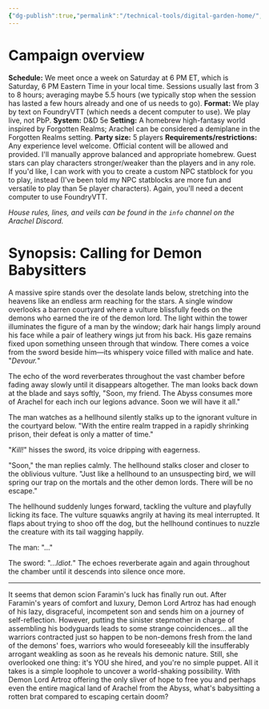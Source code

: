 ```yaml
---
{"dg-publish":true,"permalink":"/technical-tools/digital-garden-home/","tags":["gardenEntry"],"updated":"2023-10-30T05:50:45.173-04:00"}
---
```


# Campaign overview
**Schedule:** We meet once a week on Saturday at 6 PM ET, which is Saturday, 6 PM Eastern Time in your local time. Sessions usually last from 3 to 8 hours; averaging maybe 5.5 hours (we typically stop when the session has lasted a few hours already and one of us needs to go).
**Format:** We play by text on FoundryVTT (which needs a decent computer to use). We play live, not PbP.
**System:** D&D 5e
**Setting:** A homebrew high-fantasy world inspired by Forgotten Realms; Arachel can be considered a demiplane in the Forgotten Realms setting.
**Party size:** 5 players
**Requirements/restrictions:** Any experience level welcome. Official content will be allowed and provided. I'll manually approve balanced and appropriate homebrew. Guest stars can play characters stronger/weaker than the players and in any role. If you'd like, I can work with you to create a custom NPC statblock for you to play, instead (I've been told my NPC statblocks are more fun and versatile to play than 5e player characters). Again, you'll need a decent computer to use FoundryVTT.

*House rules, lines, and veils can be found in the `info` channel on the Arachel Discord.*
# Synopsis: Calling for Demon Babysitters
A massive spire stands over the desolate lands below, stretching into the heavens like an endless arm reaching for the stars. A single window overlooks a barren courtyard where a vulture blissfully feeds on the demons who earned the ire of the demon lord. The light within the tower illuminates the figure of a man by the window; dark hair hangs limply around his face while a pair of leathery wings jut from his back. His gaze remains fixed upon something unseen through that window. There comes a voice from the sword beside him—its whispery voice filled with malice and hate. "*Devour.*"

The echo of the word reverberates throughout the vast chamber before fading away slowly until it disappears altogether. The man looks back down at the blade and says softly, "Soon, my friend. The Abyss consumes more of Arachel for each inch our legions advance. Soon we will have it all."

The man watches as a hellhound silently stalks up to the ignorant vulture in the courtyard below. "With the entire realm trapped in a rapidly shrinking prison, their defeat is only a matter of time."

"*Kill!*" hisses the sword, its voice dripping with eagerness.

"Soon," the man replies calmly. The hellhound stalks closer and closer to the oblivious vulture. "Just like a hellhound to an unsuspecting bird, we will spring our trap on the mortals and the other demon lords. There will be no escape."

The hellhound suddenly lunges forward, tackling the vulture and playfully licking its face. The vulture squawks angrily at having its meal interrupted. It flaps about trying to shoo off the dog, but the hellhound continues to nuzzle the creature with its tail wagging happily.

The man: "..."

The sword: "...*Idiot.*" The echoes reverberate again and again throughout the chamber until it descends into silence once more.

---

It seems that demon scion Faramin's luck has finally run out. After Faramin's years of comfort and luxury, Demon Lord Artroz has had enough of his lazy, disgraceful, incompetent son and sends him on a journey of self-reflection. However, putting the sinister stepmother in charge of assembling his bodyguards leads to some strange coincidences... all the warriors contracted just so happen to be non-demons fresh from the land of the demons' foes, warriors who would foreseeably kill the insufferably arrogant weakling as soon as he reveals his demonic nature. Still, she overlooked one thing: it's YOU she hired, and you're no simple puppet. All it takes is a simple loophole to uncover a world-shaking possibility. With Demon Lord Artroz offering the only sliver of hope to free you and perhaps even the entire magical land of Arachel from the Abyss, what's babysitting a rotten brat compared to escaping certain doom?

